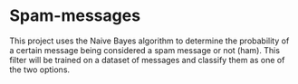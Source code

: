 # Spam-messages
This project uses the Naive Bayes algorithm to determine the probability of a certain message being considered a spam message or not (ham). This filter will be trained on a dataset of messages and classify them as one of the two options.
